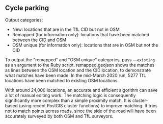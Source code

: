 ## Cycle parking

Output categories:

* New: locations that are in the TfL CID but not in OSM
* Remapped (for information only): locations that have been matched between the CID and OSM
* OSM unique (for information only): locations that are in OSM but not the CID

To output the "remapped" and "OSM unique" categories, pass `--existing` as an argument to the Ruby script. remapped.geojson shows the matches as lines between the OSM location and the CID location, to demonstrate what matches have been made. In the mid-March 2020 run, 5277 TfL locations have been matched to existing OSM locations.

With around 24,000 locations, an accurate and efficient algorithm can save a lot of manual editing work. The matching logic is consequently significantly more complex than a simple proximity match. It is cluster-based (using recent PostGIS cluster functions) to improve matching. It tries not to match points across roads, since the side of the road will have been accurately surveyed by both OSM and TfL surveyors. 
